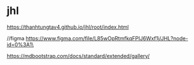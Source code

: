 # jhl
https://thanhtungtav4.github.io/jhl/root/index.html


//figma
https://www.figma.com/file/L85wOpRtmfkqFPIJ6Wxf1j/JHL?node-id=0%3A1\

https://mdbootstrap.com/docs/standard/extended/gallery/